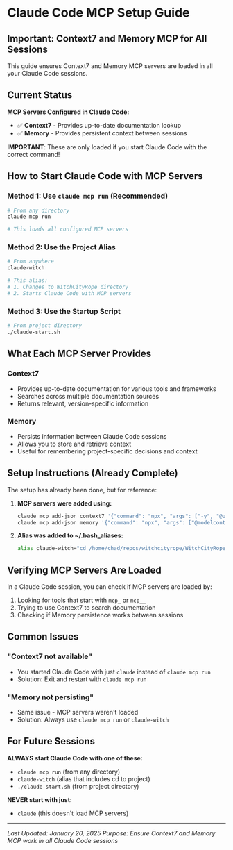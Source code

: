# Claude Code MCP Setup Guide

## Important: Context7 and Memory MCP for All Sessions

This guide ensures Context7 and Memory MCP servers are loaded in all your Claude Code sessions.

## Current Status

**MCP Servers Configured in Claude Code:**
- ✅ **Context7** - Provides up-to-date documentation lookup
- ✅ **Memory** - Provides persistent context between sessions

**IMPORTANT**: These are only loaded if you start Claude Code with the correct command!

## How to Start Claude Code with MCP Servers

### Method 1: Use `claude mcp run` (Recommended)
```bash
# From any directory
claude mcp run

# This loads all configured MCP servers
```

### Method 2: Use the Project Alias
```bash
# From anywhere
claude-witch

# This alias:
# 1. Changes to WitchCityRope directory
# 2. Starts Claude Code with MCP servers
```

### Method 3: Use the Startup Script
```bash
# From project directory
./claude-start.sh
```

## What Each MCP Server Provides

### Context7
- Provides up-to-date documentation for various tools and frameworks
- Searches across multiple documentation sources
- Returns relevant, version-specific information

### Memory
- Persists information between Claude Code sessions
- Allows you to store and retrieve context
- Useful for remembering project-specific decisions and context

## Setup Instructions (Already Complete)

The setup has already been done, but for reference:

1. **MCP servers were added using:**
   ```bash
   claude mcp add-json context7 '{"command": "npx", "args": ["-y", "@upstash/context7-mcp@latest"]}'
   claude mcp add-json memory '{"command": "npx", "args": ["@modelcontextprotocol/server-memory"]}'
   ```

2. **Alias was added to ~/.bash_aliases:**
   ```bash
   alias claude-witch="cd /home/chad/repos/witchcityrope/WitchCityRope && claude mcp run"
   ```

## Verifying MCP Servers Are Loaded

In a Claude Code session, you can check if MCP servers are loaded by:

1. Looking for tools that start with `mcp_` or `mcp__`
2. Trying to use Context7 to search documentation
3. Checking if Memory persistence works between sessions

## Common Issues

### "Context7 not available"
- You started Claude Code with just `claude` instead of `claude mcp run`
- Solution: Exit and restart with `claude mcp run`

### "Memory not persisting"
- Same issue - MCP servers weren't loaded
- Solution: Always use `claude mcp run` or `claude-witch`

## For Future Sessions

**ALWAYS start Claude Code with one of these:**
- `claude mcp run` (from any directory)
- `claude-witch` (alias that includes cd to project)
- `./claude-start.sh` (from project directory)

**NEVER start with just:**
- `claude` (this doesn't load MCP servers)

---
*Last Updated: January 20, 2025*
*Purpose: Ensure Context7 and Memory MCP work in all Claude Code sessions*